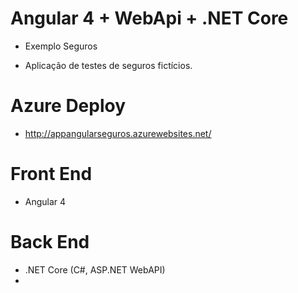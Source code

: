 # Angular 4 + WebApi + .NET Core

- Exemplo Seguros

- Aplicação de testes de seguros fictícios. 

# Azure Deploy
- http://appangularseguros.azurewebsites.net/

# Front End
- Angular 4

# Back End
- .NET Core (C#, ASP.NET WebAPI)
- 
